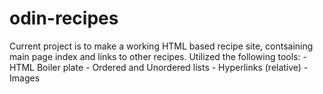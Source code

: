 # odin-recipes
Current project is to make a working HTML based recipe site, contsaining main page index and links to other recipes.
Utilized the following tools:
      - HTML Boiler plate
      - Ordered and Unordered lists
      - Hyperlinks (relative)
      - Images

